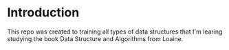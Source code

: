 # Introduction

This repo was created to training all types of data structures that I'm learing
studying the book Data Structure and Algorithms from Loaine.
